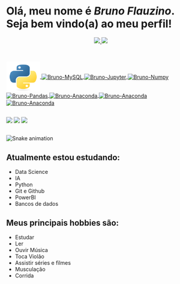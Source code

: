 # **Olá, meu nome é _Bruno Flauzino_. Seja bem vindo(a) ao meu perfil!**

<div align="center">
  <a href="https://github.com/BrunoFlauzinoDS">
  <img height="150em" src="https://github-readme-stats.vercel.app/api?username=BrunoFlauzinoDS&show_icons=true&theme=chartreuse-dark&include_all_commits=true&count_private=true"/>
  <img height="150em" src="https://github-readme-stats.vercel.app/api/top-langs/?username=BrunoFlauzinoDS&layout=compact&langs_count=7&theme=chartreuse-dark"/>
</div>
  
##
  
<div style="display: inline_block"><br>
  <img align="center" alt="Bruno-Python" height="80" width="90" src="https://raw.githubusercontent.com/devicons/devicon/master/icons/python/python-original.svg">
  <img align="center" alt="Bruno-MySQL" height="80" width="90" src="https://cdn.jsdelivr.net/gh/devicons/devicon/icons/mysql/mysql-original-wordmark.svg" />
  <img align="center" alt="Bruno-Jupyter" height="80" width="90" src="https://cdn.jsdelivr.net/gh/devicons/devicon/icons/jupyter/jupyter-original-wordmark.svg" />
  <img align="center" alt="Bruno-Numpy" height="80" width="90" src="https://cdn.jsdelivr.net/gh/devicons/devicon/icons/numpy/numpy-original-wordmark.svg" />
  <img align="center" alt="Bruno-Pandas" height="80" width="90" src="https://cdn.jsdelivr.net/gh/devicons/devicon/icons/pandas/pandas-original-wordmark.svg" />
  <img align="center" alt="Bruno-Anaconda" height="80" width="90" src="https://cdn.jsdelivr.net/gh/devicons/devicon/icons/anaconda/anaconda-original-wordmark.svg" />
  <img align="center" alt="Bruno-Anaconda" height="80" width="90" src="https://cdn.jsdelivr.net/gh/devicons/devicon/icons/scikitlearn/scikitlearn-original.svg" />
  <img align="center" alt="Bruno-Anaconda" height="80" width="90" src="https://cdn.jsdelivr.net/gh/devicons/devicon/icons/vscode/vscode-original-wordmark.svg" />
</div>
  
##
<div>
  <a href="https://instagram.com/eubrunoflauzino" target="_blank"><img src="https://img.shields.io/badge/-Instagram-%23E4405F?style=for-the-badge&logo=instagram&logoColor=white" target="_blank"></a> 
  <a href = "mailto:brunolcflauzino.ds@gmail.com"><img src="https://img.shields.io/badge/-Gmail-%23333?style=for-the-badge&logo=gmail&logoColor=white" target="_blank"></a>
  <a href="https://www.linkedin.com/in/brunoflauzino" target="_blank"><img src="https://img.shields.io/badge/-LinkedIn-%230077B5?style=for-the-badge&logo=linkedin&logoColor=white" target="_blank"></a>
</div>
  
##
  
![Snake animation](https://github.com/BrunoFlauzinoDS/BrunoFlauzinoDS/blob/output/github-contribution-grid-snake.svg)
  
##
  
## Atualmente estou estudando:

- Data Science
- IA
- Python
- Git e Github
- PowerBI
- Bancos de dados
  
## Meus principais hobbies são:

- Estudar
- Ler
- Ouvir Música
- Toca Violão
- Assistir séries e filmes
- Musculação
- Corrida
